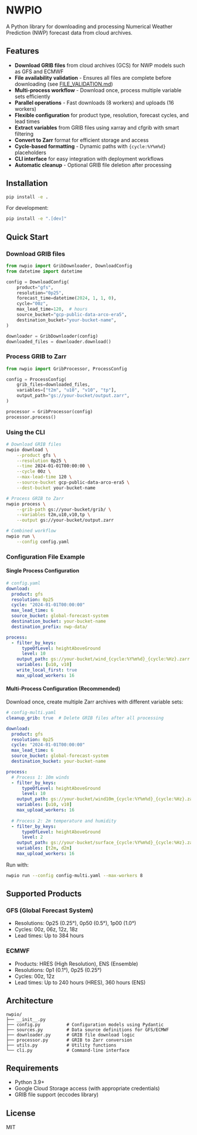 # NWPIO

A Python library for downloading and processing Numerical Weather Prediction (NWP) forecast data from cloud archives.

## Features

- **Download GRIB files** from cloud archives (GCS) for NWP models such as GFS and ECMWF
- **File availability validation** - Ensures all files are complete before downloading (see [FILE_VALIDATION.md](FILE_VALIDATION.md))
- **Multi-process workflow** - Download once, process multiple variable sets efficiently
- **Parallel operations** - Fast downloads (8 workers) and uploads (16 workers)
- **Flexible configuration** for product type, resolution, forecast cycles, and lead times
- **Extract variables** from GRIB files using xarray and cfgrib with smart filtering
- **Convert to Zarr** format for efficient storage and access
- **Cycle-based formatting** - Dynamic paths with `{cycle:%Y%m%d}` placeholders
- **CLI interface** for easy integration with deployment workflows
- **Automatic cleanup** - Optional GRIB file deletion after processing

## Installation

```bash
pip install -e .
```

For development:
```bash
pip install -e ".[dev]"
```

## Quick Start

### Download GRIB files

```python
from nwpio import GribDownloader, DownloadConfig
from datetime import datetime

config = DownloadConfig(
    product="gfs",
    resolution="0p25",
    forecast_time=datetime(2024, 1, 1, 0),
    cycle="00z",
    max_lead_time=120,  # hours
    source_bucket="gcp-public-data-arco-era5",
    destination_bucket="your-bucket-name",
)

downloader = GribDownloader(config)
downloaded_files = downloader.download()
```

### Process GRIB to Zarr

```python
from nwpio import GribProcessor, ProcessConfig

config = ProcessConfig(
    grib_files=downloaded_files,
    variables=["t2m", "u10", "v10", "tp"],
    output_path="gs://your-bucket/output.zarr",
)

processor = GribProcessor(config)
processor.process()
```

### Using the CLI

```bash
# Download GRIB files
nwpio download \
    --product gfs \
    --resolution 0p25 \
    --time 2024-01-01T00:00:00 \
    --cycle 00z \
    --max-lead-time 120 \
    --source-bucket gcp-public-data-arco-era5 \
    --dest-bucket your-bucket-name

# Process GRIB to Zarr
nwpio process \
    --grib-path gs://your-bucket/grib/ \
    --variables t2m,u10,v10,tp \
    --output gs://your-bucket/output.zarr

# Combined workflow
nwpio run \
    --config config.yaml
```

### Configuration File Example

#### Single Process Configuration
```yaml
# config.yaml
download:
  product: gfs
  resolution: 0p25
  cycle: "2024-01-01T00:00:00"
  max_lead_time: 6
  source_bucket: global-forecast-system
  destination_bucket: your-bucket-name
  destination_prefix: nwp-data/

process:
  - filter_by_keys:
      typeOfLevel: heightAboveGround
      level: 10
    output_path: gs://your-bucket/wind_{cycle:%Y%m%d}_{cycle:%Hz}.zarr
    variables: [u10, v10]
    write_local_first: true
    max_upload_workers: 16
```

#### Multi-Process Configuration (Recommended)
Download once, create multiple Zarr archives with different variable sets:

```yaml
# config-multi.yaml
cleanup_grib: true  # Delete GRIB files after all processing

download:
  product: gfs
  resolution: 0p25
  cycle: "2024-01-01T00:00:00"
  max_lead_time: 6
  source_bucket: global-forecast-system
  destination_bucket: your-bucket-name

process:
  # Process 1: 10m winds
  - filter_by_keys:
      typeOfLevel: heightAboveGround
      level: 10
    output_path: gs://your-bucket/wind10m_{cycle:%Y%m%d}_{cycle:%Hz}.zarr
    variables: [u10, v10]
    max_upload_workers: 16
    
  # Process 2: 2m temperature and humidity
  - filter_by_keys:
      typeOfLevel: heightAboveGround
      level: 2
    output_path: gs://your-bucket/surface_{cycle:%Y%m%d}_{cycle:%Hz}.zarr
    variables: [t2m, d2m]
    max_upload_workers: 16
```

Run with:
```bash
nwpio run --config config-multi.yaml --max-workers 8
```

## Supported Products

### GFS (Global Forecast System)
- Resolutions: 0p25 (0.25°), 0p50 (0.5°), 1p00 (1.0°)
- Cycles: 00z, 06z, 12z, 18z
- Lead times: Up to 384 hours

### ECMWF
- Products: HRES (High Resolution), ENS (Ensemble)
- Resolutions: 0p1 (0.1°), 0p25 (0.25°)
- Cycles: 00z, 12z
- Lead times: Up to 240 hours (HRES), 360 hours (ENS)

## Architecture

```
nwpio/
├── __init__.py
├── config.py          # Configuration models using Pydantic
├── sources.py         # Data source definitions for GFS/ECMWF
├── downloader.py      # GRIB file download logic
├── processor.py       # GRIB to Zarr conversion
├── utils.py           # Utility functions
└── cli.py             # Command-line interface
```

## Requirements

- Python 3.9+
- Google Cloud Storage access (with appropriate credentials)
- GRIB file support (eccodes library)

## License

MIT
